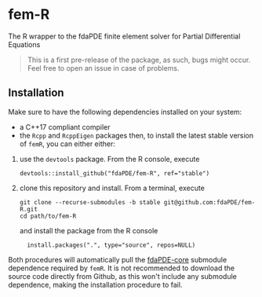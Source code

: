 # fem-R
The R wrapper to the fdaPDE finite element solver for Partial Differential Equations 

> This is a first pre-release of the package, as such, bugs might occur. Feel free to open an issue in case of problems.

## Installation

Make sure to have the following dependencies installed on your system:
* a C++17 compliant compiler
* the `Rcpp` and `RcppEigen` packages 
then, to install the latest stable version of `femR`, you can either either:

1. use the `devtools` package. From the R console, execute

      ```
	  devtools::install_github("fdaPDE/fem-R", ref="stable") 
	  ```

2. clone this repository and install. From a terminal, execute

      ``` 
	  git clone --recurse-submodules -b stable git@github.com:fdaPDE/fem-R.git 
      cd path/to/fem-R 
	  ```

	and install the package from the R console

	``` 
	  install.packages(".", type="source", repos=NULL) 
	  ```

Both procedures will automatically pull the [fdaPDE-core](https://github.com/fdaPDE/fdaPDE-core) submodule dependence required by `femR`. It is not recommended to download the source code directly from Github, as this won't include any submodule dependence, making the installation procedure to fail.
